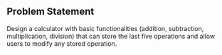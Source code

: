 ## Problem Statement
Design a calculator with basic functionalities (addition, subtraction, multiplication, division) that can store the last five operations and allow users to modify any stored operation.
